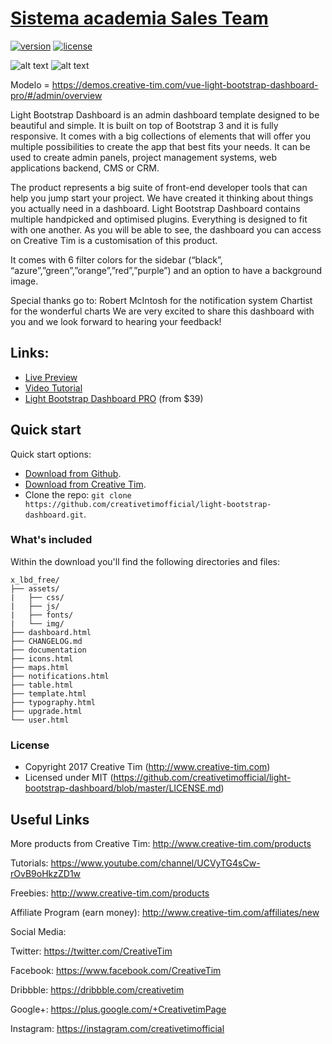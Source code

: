 # [Sistema academia Sales Team](http://www.creative-tim.com/product/light-bootstrap-dashboard)
[![version][version-badge]][CHANGELOG] [![license][license-badge]][LICENSE]

![alt text](https://i.ibb.co/Nphnmgf/Cadastro-aluno.jpg "Light Bootstrap Dashboard")
![alt text](https://i.ibb.co/7gNQxsz/Lista-de-alunos.jpg "Light Bootstrap Dashboard")


Modelo = https://demos.creative-tim.com/vue-light-bootstrap-dashboard-pro/#/admin/overview

Light Bootstrap Dashboard is an admin dashboard template designed to be beautiful and simple. It is built on top of Bootstrap 3 and it is fully responsive. It comes with a big collections of elements that will offer you multiple possibilities to create the app that best fits your needs. It can be used to create admin panels, project management systems, web applications backend, CMS or CRM.

The product represents a big suite of front-end developer tools that can help you jump start your project. We have created it thinking about things you actually need in a dashboard. Light Bootstrap Dashboard contains multiple handpicked and optimised plugins. Everything is designed to fit with one another. As you will be able to see, the dashboard you can access on Creative Tim is a customisation of this product.

It comes with 6 filter colors for the sidebar (“black”, “azure”,”green”,”orange”,”red”,”purple”) and an option to have a background image.

Special thanks go to:
Robert McIntosh for the notification system
Chartist for the wonderful charts
We are very excited to share this dashboard with you and we look forward to hearing your feedback!

## Links:

+ [Live Preview](http://demos.creative-tim.com/light-bootstrap-dashboard)
+ [Video Tutorial](https://www.youtube.com/watch?v=c3M3NQtFyqM)
+ [Light Bootstrap Dashboard PRO](http://www.creative-tim.com/product/light-bootstrap-dashboard-pro) (from $39)

## Quick start

Quick start options:

- [Download from Github](https://github.com/creativetimofficial/light-bootstrap-dashboard.git).
- [Download from Creative Tim](http://www.creative-tim.com/product/light-bootstrap-dashboard).
- Clone the repo: `git clone https://github.com/creativetimofficial/light-bootstrap-dashboard.git`.


### What's included

Within the download you'll find the following directories and files:

```
x_lbd_free/
├── assets/
|   ├── css/
|   ├── js/
|   ├── fonts/
|   └── img/
├── dashboard.html
├── CHANGELOG.md
├── documentation
├── icons.html
├── maps.html
├── notifications.html
├── table.html
├── template.html
├── typography.html
├── upgrade.html
└── user.html

```
### License

- Copyright 2017 Creative Tim (http://www.creative-tim.com)
- Licensed under MIT (https://github.com/creativetimofficial/light-bootstrap-dashboard/blob/master/LICENSE.md)

## Useful Links

More products from Creative Tim: <http://www.creative-tim.com/products>

Tutorials: <https://www.youtube.com/channel/UCVyTG4sCw-rOvB9oHkzZD1w>

Freebies: <http://www.creative-tim.com/products>

Affiliate Program (earn money): <http://www.creative-tim.com/affiliates/new>

Social Media:

Twitter: <https://twitter.com/CreativeTim>

Facebook: <https://www.facebook.com/CreativeTim>

Dribbble: <https://dribbble.com/creativetim>

Google+: <https://plus.google.com/+CreativetimPage>

Instagram: <https://instagram.com/creativetimofficial>


[CHANGELOG]: ./CHANGELOG.md
[LICENSE]: ./LICENSE.md
[version-badge]: https://img.shields.io/badge/version-1.4.0-blue.svg
[license-badge]: https://img.shields.io/badge/license-MIT-blue.svg
